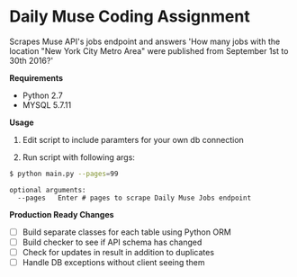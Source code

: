 # Daily Muse Coding Assignment
Scrapes Muse API's jobs endpoint and answers 'How many jobs with the location "New York City Metro Area" were published from September 1st to 30th 2016?'


**Requirements**
- Python 2.7
- MYSQL 5.7.11

**Usage**
1. Edit script to include paramters for your own db connection

2. Run script with following args: 

  ```bash
  $ python main.py --pages=99
  ```

  ```
  optional arguments:
    --pages   Enter # pages to scrape Daily Muse Jobs endpoint
  ```

**Production Ready Changes**
- [ ] Build separate classes for each table using Python ORM
- [ ] Build checker to see if API schema has changed
- [ ] Check for updates in result in addition to duplicates
- [ ] Handle DB exceptions without client seeing them
